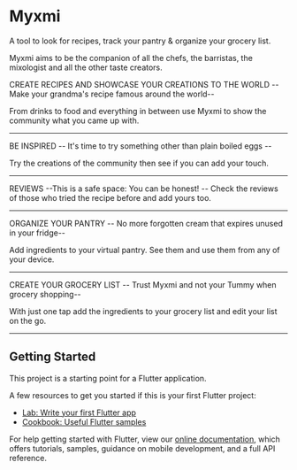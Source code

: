 # Myxmi
A tool to look for recipes, track your pantry & organize your grocery list.

Myxmi aims to be the companion of all the chefs, the barristas, the mixologist and all the other taste creators.

CREATE RECIPES AND SHOWCASE YOUR CREATIONS TO THE WORLD
    -- Make your grandma's recipe famous around the world-- 

From drinks to food and everything in between use Myxmi to show the community what you came up with.

---------------------------------------------------------------------------------------------------------
BE INSPIRED
    -- It's time to try something other than plain boiled eggs --

Try the creations of the community then see if you can add your touch. 

---------------------------------------------------------------------------------------------------------
REVIEWS
    --This is a safe space: You can be honest! --
 Check the reviews of those who tried the recipe before and add yours too.

---------------------------------------------------------------------------------------------------------
ORGANIZE YOUR PANTRY
    -- No more forgotten cream that expires unused in your fridge--

Add ingredients to your virtual pantry. See them and use them from any of your device.

---------------------------------------------------------------------------------------------------------
CREATE YOUR GROCERY LIST
    -- Trust Myxmi and not your Tummy when grocery shopping--

With just one tap add the ingredients to your grocery list and edit your list on the go.

---------------------------------------------------------------------------------------------------------
## Getting Started

This project is a starting point for a Flutter application.

A few resources to get you started if this is your first Flutter project:

- [Lab: Write your first Flutter app](https://flutter.dev/docs/get-started/codelab)
- [Cookbook: Useful Flutter samples](https://flutter.dev/docs/cookbook)

For help getting started with Flutter, view our
[online documentation](https://flutter.dev/docs), which offers tutorials,
samples, guidance on mobile development, and a full API reference.
